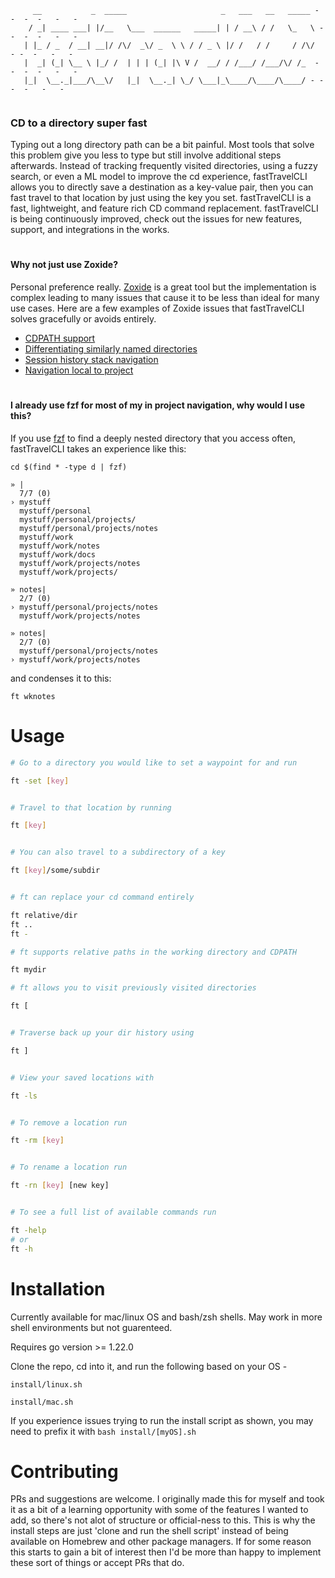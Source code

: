 

<!--- <h1>fastTravelCLI</h1> --->
```
     __           _  _____                     _   ___   __   _____ - -  -  -   -   -
    / _| ____ ___| |/__   \___  ______   _____| | / __\ / /   \_   \ - -  -  -   -   -
   | |_ / _  / __| __|/ /\/  _\/ _  \ \ / / _ \ |/ /   / /     / /\/  - -  -   -   -
   |  _| (_| \__ \ |_/ /  | | | (_| |\ V /  __/ / /___/ /___/\/ /_  - -  -  -   -   -
   |_|  \__._|___/\__\/   |_|  \__._| \_/ \___|_\____/\____/\____/ - -  -  -   -   -
                                                                    
```

<h3>CD to a directory super fast</h3>

Typing out a long directory path can be a bit painful. Most tools that solve this problem give you less to type but still involve additional steps afterwards. 
Instead of tracking frequently visited directories, using a fuzzy search, or even a ML model to improve the cd experience, fastTravelCLI allows you to directly save a destination as a key-value pair, then you can fast travel to that location by just using the key you set. 
fastTravelCLI is a fast, lightweight, and feature rich CD command replacement. fastTravelCLI is being continuously improved, check out the issues for new features, support, and integrations in the works.
<h1></h1>

<h4>Why not just use Zoxide?</h4>

Personal preference really. [Zoxide](https://github.com/ajeetdsouza/zoxide) 
is a great tool but the implementation is complex leading to many issues that cause it to be less than ideal for many use cases.
Here are a few examples of Zoxide issues that fastTravelCLI solves gracefully or avoids entirely.

- [CDPATH support](https://github.com/ajeetdsouza/zoxide/issues/620) 
- [Differentiating similarly named directories](https://github.com/ajeetdsouza/zoxide/issues/876)
- [Session history stack navigation](https://github.com/ajeetdsouza/zoxide/issues/839)
- [Navigation local to project](https://github.com/ajeetdsouza/zoxide/issues/863)

<h1></h1>

<h4>I already use fzf for most of my in project navigation, why would I use this?</h4>

If you use [fzf](https://github.com/junegunn/fzf) to find a deeply nested directory that you access often, fastTravelCLI takes an experience like this: 
```
cd $(find * -type d | fzf)
```
```
» |
  7/7 (0)
› mystuff
  mystuff/personal
  mystuff/personal/projects/
  mystuff/personal/projects/notes
  mystuff/work
  mystuff/work/notes
  mystuff/work/docs
  mystuff/work/projects/notes
  mystuff/work/projects/
```
```
» notes|
  2/7 (0)
› mystuff/personal/projects/notes
  mystuff/work/projects/notes
```
```
» notes|
  2/7 (0)
  mystuff/personal/projects/notes
› mystuff/work/projects/notes
```
and condenses it to this:
```
ft wknotes
```

<h1>Usage</h1>


```bash
# Go to a directory you would like to set a waypoint for and run 

ft -set [key]


# Travel to that location by running

ft [key]


# You can also travel to a subdirectory of a key

ft [key]/some/subdir


# ft can replace your cd command entirely

ft relative/dir
ft ..
ft -

# ft supports relative paths in the working directory and CDPATH

ft mydir

# ft allows you to visit previously visited directories

ft [


# Traverse back up your dir history using 

ft ]


# View your saved locations with 

ft -ls


# To remove a location run

ft -rm [key]


# To rename a location run

ft -rn [key] [new key]


# To see a full list of available commands run

ft -help
# or
ft -h
```

<h1>Installation</h1>


Currently available for mac/linux OS and bash/zsh shells. May work in more shell environments but not guarenteed.

Requires go version >= 1.22.0

Clone the repo, cd into it, and run the following based on your OS - 

```
install/linux.sh
```
```
install/mac.sh
```


If you experience issues trying to run the install script as shown, you may need to prefix it with ```bash install/[myOS].sh```

<h1>Contributing</h1>

PRs and suggestions are welcome. I originally made this for myself and took it as a bit of a learning opportunity with some of the features I wanted to add, so there's not alot of structure or official-ness to this. This is why the install steps are just 'clone and run the shell script' instead of being available on Homebrew and other package managers. If for some reason this starts to gain a bit of interest then I'd be more than happy to implement these sort of things or accept PRs that do.
